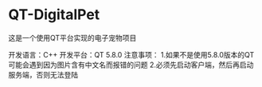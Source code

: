 # QT-DigitalPet
这是一个使用QT平台实现的电子宠物项目

开发语言：C++
开发平台：QT 5.8.0
注意事项：
  1.如果不是使用5.8.0版本的QT可能会遇到因为图片含有中文名而报错的问题
  2.必须先启动客户端，然后再启动服务端，否则无法登陆
